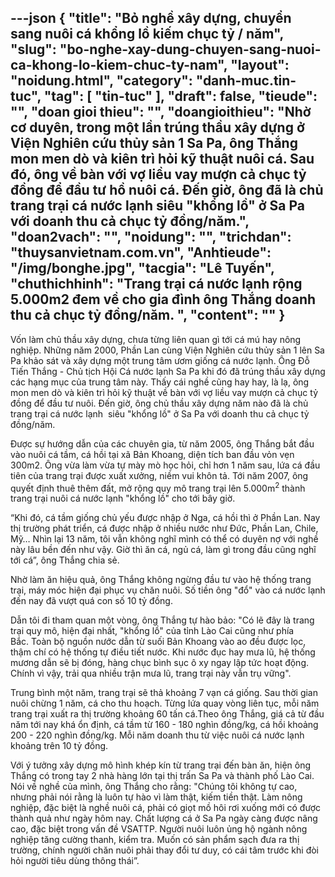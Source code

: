 ---json
{
    "title": "Bỏ nghề xây dựng, chuyển sang nuôi cá khổng lồ kiếm chục tỷ /  năm",
    "slug": "bo-nghe-xay-dung-chuyen-sang-nuoi-ca-khong-lo-kiem-chuc-ty-nam",
    "layout": "noidung.html",
    "category": "danh-muc.tin-tuc",
    "tag": [
        "tin-tuc"
    ],
    "draft": false,
    "tieude": "",
    "doan gioi thieu": "",
    "doangioithieu": "Nhờ cơ duyên, trong một lần trúng thầu xây dựng ở Viện Nghiên cứu thủy sản 1 Sa Pa, ông Thắng mon men dò và kiên trì hỏi kỹ thuật nuôi cá. Sau đó, ông về bàn với vợ liều vay mượn cả chục tỷ đồng để đầu tư hồ nuôi cá. Đến giờ, ông đã là chủ trang trại cá nước lạnh siêu \"khổng lồ\" ở Sa Pa với doanh thu cả chục tỷ đồng/năm.",
    "doan2vach": "",
    "noidung": "",
    "trichdan": "thuysanvietnam.com.vn",
    "Anhtieude": "/img/bonghe.jpg",
    "tacgia": "Lê Tuyến",
    "chuthichhinh": "Trang trại cá nước lạnh rộng 5.000m2 đem về cho gia đình ông Thắng doanh thu cả chục tỷ đồng/năm. ",
    "__content__": ""
}
---
<p>Vốn l&agrave;m chủ thầu x&acirc;y dựng, chưa từng li&ecirc;n quan g&igrave; tới c&aacute; m&uacute; hay n&ocirc;ng nghiệp. Những năm 2000, Phần Lan c&ugrave;ng Viện Nghi&ecirc;n cứu thủy sản 1 l&ecirc;n Sa Pa khảo s&aacute;t v&agrave; x&acirc;y dựng một trung t&acirc;m ươm giống c&aacute; nước lạnh. &Ocirc;ng Đỗ Tiến Thắng - Chủ tịch Hội C&aacute; nước lạnh Sa Pa khi đ&oacute; đ&atilde; tr&uacute;ng thầu x&acirc;y dựng c&aacute;c hạng mục của trung t&acirc;m n&agrave;y. Thấy c&aacute;i nghề cũng hay hay, l&agrave; lạ, &ocirc;ng mon men d&ograve; v&agrave; ki&ecirc;n tr&igrave; hỏi kỹ thuật về b&agrave;n với vợ liều vay mượn cả chục tỷ đồng để đầu tư nu&ocirc;i. Đến giờ, &ocirc;ng chủ thầu x&acirc;y dựng năm n&agrave;o&nbsp;đ&atilde; l&agrave; chủ trang trại c&aacute; nước lạnh &nbsp;si&ecirc;u &quot;khổng lồ&quot; ở Sa Pa với doanh thu cả chục tỷ đồng/năm.</p>

<p>Được sự hướng dẫn của c&aacute;c chuy&ecirc;n gia, từ năm 2005, &ocirc;ng Thắng bắt đầu v&agrave;o nu&ocirc;i c&aacute; tầm, c&aacute; hồi tại x&atilde; Bản Khoang, diện t&iacute;ch ban đầu vỏn vẹn 300m2. &Ocirc;ng vừa l&agrave;m vừa tự m&agrave;y m&ograve; học hỏi, chỉ hơn 1 năm sau, lứa c&aacute; đầu ti&ecirc;n của trang trại được xuất xưởng, niềm vui kh&ocirc;n tả. Tới năm 2007, &ocirc;ng quyết định thu&ecirc; th&ecirc;m đất, mở rộng quy m&ocirc; trang trại l&ecirc;n 5.000m<sup>2</sup>&nbsp;th&agrave;nh trang trại nu&ocirc;i c&aacute; nước lạnh &quot;khổng lồ&quot;&nbsp;cho tới b&acirc;y giờ.</p>

<p>&ldquo;Khi đ&oacute;, c&aacute; tầm giống chủ yếu được nhập ở Nga, c&aacute; hồi th&igrave; ở Phần Lan. Nay thị trường ph&aacute;t triển, c&aacute; được nhập ở nhiều nước như Đức, Phần Lan, Chile, Mỹ&hellip; Nh&igrave;n lại 13 năm, t&ocirc;i vẫn kh&ocirc;ng nghĩ m&igrave;nh c&oacute; thể c&oacute;&nbsp;duy&ecirc;n nợ với nghề n&agrave;y&nbsp;l&acirc;u bền đến như vậy. Giờ th&igrave;&nbsp;ăn c&aacute;, ngủ c&aacute;, l&agrave;m g&igrave; trong đầu cũng nghĩ tới c&aacute;&rdquo;, &ocirc;ng Thắng chia sẻ.</p>

<p>Nhờ l&agrave;m ăn hiệu quả, &ocirc;ng Thắng kh&ocirc;ng ngừng đầu tư v&agrave;o hệ thống trang trại, m&aacute;y m&oacute;c hiện đại phục vụ chăn nu&ocirc;i. Số tiền &ocirc;ng &quot;đổ&quot; v&agrave;o c&aacute; nước lạnh đến nay đ&atilde; vượt qu&aacute; con số 10 tỷ đồng.</p>

<p>Dẫn t&ocirc;i đi tham quan một v&ograve;ng, &ocirc;ng Thắng tự h&agrave;o bảo:&nbsp;&quot;C&oacute; lẽ đ&acirc;y l&agrave; trang trại quy m&ocirc;, hiện đại nhất, &quot;khổng lồ&quot; của&nbsp;tỉnh L&agrave;o Cai cũng như ph&iacute;a Bắc.&nbsp;To&agrave;n bộ nguồn nước dẫn từ suối Bản Khoang v&agrave;o ao đều được lọc, thậm ch&iacute; c&oacute; hệ thống tự điều tiết nước. Khi nước đục hay mưa lũ, hệ thống mương dẫn sẽ bị đ&oacute;ng, h&agrave;ng chục b&igrave;nh sục &ocirc; xy ngay lập tức hoạt động. Ch&iacute;nh v&igrave; vậy, trải qua nhiều trận mưa lũ, trang trại n&agrave;y vẫn trụ vững&quot;.</p>

<p>Trung b&igrave;nh một năm, trang trại sẽ thả khoảng 7 vạn c&aacute; giống. Sau thời gian nu&ocirc;i chừng 1 năm, c&aacute; cho thu hoạch. Từng lứa quay v&ograve;ng li&ecirc;n tục, mỗi năm trang trại xuất ra thị trường khoảng 60 tấn c&aacute;.Theo &ocirc;ng Thắng, gi&aacute; cả từ đầu năm tới nay kh&aacute; ổn định, c&aacute; tầm từ 160 - 180 ngh&igrave;n đồng/kg, c&aacute; hồi khoảng 200 - 220 ngh&igrave;n đồng/kg. Mỗi năm doanh thu từ việc nu&ocirc;i c&aacute; nước lạnh khoảng tr&ecirc;n 10 tỷ đồng.</p>

<p>Với &yacute; tưởng&nbsp;x&acirc;y dựng m&ocirc; h&igrave;nh kh&eacute;p k&iacute;n từ trang trại đến b&agrave;n ăn, hiện &ocirc;ng Thắng c&oacute; trong tay 2 nh&agrave; h&agrave;ng lớn tại thị trấn Sa Pa v&agrave; th&agrave;nh phố L&agrave;o Cai. N&oacute;i về nghề của m&igrave;nh, &ocirc;ng Thắng cho rằng: &quot;Ch&uacute;ng t&ocirc;i kh&ocirc;ng tự cao, nhưng phải n&oacute;i rằng l&agrave; lu&ocirc;n tự h&agrave;o v&igrave; l&agrave;m thật, kiếm tiền thật. L&agrave;m n&ocirc;ng nghiệp, đặc biệt l&agrave; nghề nu&ocirc;i c&aacute;, phải c&oacute; giọt mồ h&ocirc;i rơi xuống mới c&oacute; được th&agrave;nh quả như ng&agrave;y h&ocirc;m nay. Chất lượng c&aacute; ở Sa Pa ng&agrave;y c&agrave;ng được n&acirc;ng cao, đặc biệt trong vấn đề VSATTP. Người nu&ocirc;i lu&ocirc;n ủng hộ ng&agrave;nh n&ocirc;ng nghiệp tăng cường thanh, kiểm tra. Muốn c&oacute; sản phẩm sạch đưa ra thị trường, ch&iacute;nh người chăn nu&ocirc;i phải thay đổi tư duy, c&oacute; c&aacute;i t&acirc;m trước khi đ&ograve;i hỏi người ti&ecirc;u d&ugrave;ng th&ocirc;ng th&aacute;i&rdquo;.</p>
